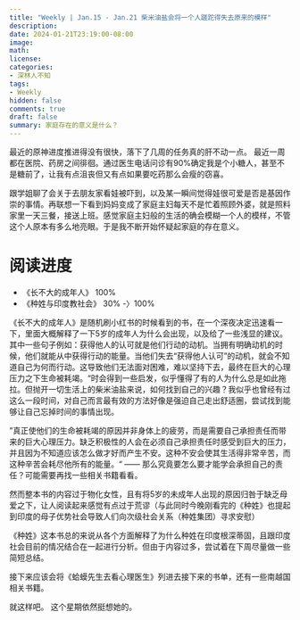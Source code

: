 ```yaml
---
title: "Weekly | Jan.15 - Jan.21 柴米油盐会将一个人蹉跎得失去原来的模样"
description: 
date: 2024-01-21T23:19:00-08:00
image: 
math:
license: 
categories:
- 深林人不知
tags:
- Weekly
hidden: false
comments: true
draft: false
summary: 家庭存在的意义是什么？
---
```


最近的原神进度推进得没有很快，落下了几周的任务真的肝不动一点。
最近一周都在医院、药房之间徘徊。通过医生电话问诊有90%确定我是个小糖人，甚至不是糖前了，让我有点沮丧但又有点如果要吃药那么会瘦的窃喜。

跟学姐聊了会关于去朋友家看娃被吓到，以及某一瞬间觉得娃很可爱是否是基因作崇的事情。再联想一下看到妈妈变成了家庭主妇每天不是忙着照顾外婆，就是照料家里一天三餐，接送上班。感觉家庭主妇般的生活的确会模糊一个人的模样，不管这个人原本有多么地亮眼。于是我不断开始怀疑起家庭的存在意义。


# 阅读进度
- 《长不大的成年人》 100%
- 《种姓与印度教社会》 30% -〉100% 

《长不大的成年人》是随机刷小红书的时候看到的书，在一个深夜决定迅速看一下，里面大概解释了一下5岁的成年人为什么会出现，以及给了一些浅显的建议。其中一些句子例如：获得他人的认可就是他们行动的动机。当拥有明确动机的时候，他们就能从中获得行动的能量。当他们失去“获得他人认可”的动机，就会不知道自己为何而行动。这导致他们无法面对困难，难以坚持下去，最终在巨大的心理压力之下生命被耗竭。“时会得到一些启发，似乎懂得了有的人为什么总是如此拖拉。但抛开一切生活上的柴米油盐来说，如何找到自己的兴趣？我似乎也曾经有过这么一段时间，对自己而言最有效的方法好像是强迫自己走出舒适圈，尝试找到能够让自己忘掉时间的事情出现。

”真正使他们的生命被耗竭的原因并非身体上的疲劳，而是需要自己承担责任而带来的巨大心理压力。缺乏积极性的人会在必须自己承担责任时感受到巨大的压力，并且因为不知道应该怎么做才好而产生不安。这种不安会使其生活得非常辛苦，而这种辛苦会耗尽他所有的能量。“ —— 那么究竟要怎么要才能学会承担自己的责任？可能需要再找一些相关书籍看看。

然而整本书的内容过于物化女性，且有将5岁的未成年人出现的原因归咎于缺乏母爱之下，让人阅读起来感觉有点过于荒谬（与此同时今晚刚看完的《种姓》也提起到印度的母子优势社会导致人们向次级社会关系（种姓集团）寻求安慰）

《种姓》这本书总的来说从各个方面解释了为什么种姓在印度根深蒂固，且跟印度社会目前的情况结合在一起进行分析。但由于内容过多，尝试着在下周尽量做一些简短总结。

接下来应该会将《蛤蟆先生去看心理医生》列进去接下来的书单，还有一些南越国相关书籍。


就这样吧。
这个星期依然挺想她的。